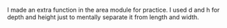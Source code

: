I made an extra function in the area module for practice. I used d and h for depth and height just to mentally separate it from length and width. 
